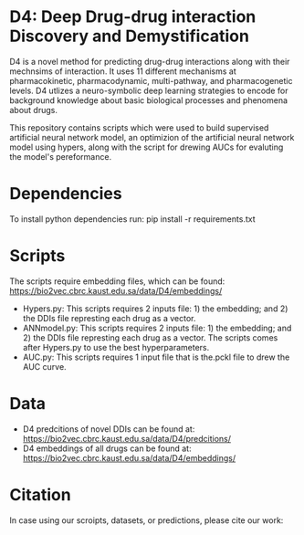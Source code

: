 # D4: Deep Drug-drug interaction Discovery and Demystification

D4 is a novel method for predicting drug-drug interactions along with their mechnsims of interaction. It uses 11 different mechanisms  at pharmacokinetic, pharmacodynamic, multi-pathway, and pharmacogenetic levels. D4 utlizes a neuro-symbolic deep learning strategies to encode for background knowledge about basic biological processes and phenomena about drugs. 

This repository contains scripts which were used to build supervised artificial neural network model, an optimizion of the artificial neural network model using hypers, along with the script for drewing AUCs for evaluting the model's pereformance.

# Dependencies
To install python dependencies run: pip install -r requirements.txt

# Scripts
The scripts require embedding files, which can be found: https://bio2vec.cbrc.kaust.edu.sa/data/D4/embeddings/

- Hypers.py: This scripts requires 2 inputs file: 1) the embedding; and 2) the DDIs file represting each drug as a vector. 
- ANNmodel.py: This scripts requires 2 inputs file: 1) the embedding; and 2) the DDIs file represting each drug as a vector. The scripts comes after Hypers.py to use the best hyperparameters.
- AUC.py: This scripts requires 1 input file that is the.pckl file to drew the AUC curve. 

# Data
- D4 predcitions of novel DDIs can be found at: https://bio2vec.cbrc.kaust.edu.sa/data/D4/predcitions/
- D4 embeddings of all drugs can be found at: https://bio2vec.cbrc.kaust.edu.sa/data/D4/embeddings/

# Citation
In case using our scroipts, datasets, or predictions, please cite our work: 
